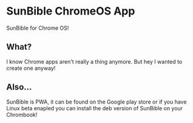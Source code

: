 # SunBible ChromeOS App
SunBible for Chrome OS!

## What?
I know Chrome apps aren't really a thing anymore. But hey I wanted to create one anyway!

## Also...
SunBible is PWA, it can be found on the Google play store or if you have Linux beta enapled you can install the deb version of SunBible on your Chrombook!
